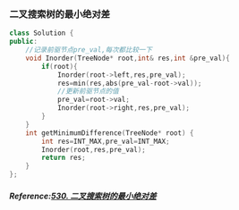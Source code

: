 ### 二叉搜索树的最小绝对差
```cpp
class Solution {
public:
	//记录前驱节点pre_val,每次都比较一下
    void Inorder(TreeNode* root,int& res,int &pre_val){
        if(root){
            Inorder(root->left,res,pre_val);
            res=min(res,abs(pre_val-root->val));
            //更新前驱节点的值
            pre_val=root->val;
            Inorder(root->right,res,pre_val);
        }
    }
    int getMinimumDifference(TreeNode* root) {
        int res=INT_MAX,pre_val=INT_MAX;
        Inorder(root,res,pre_val);
        return res;
    }
};
```

##### Reference:[530. 二叉搜索树的最小绝对差](https://leetcode.cn/problems/minimum-absolute-difference-in-bst/)
